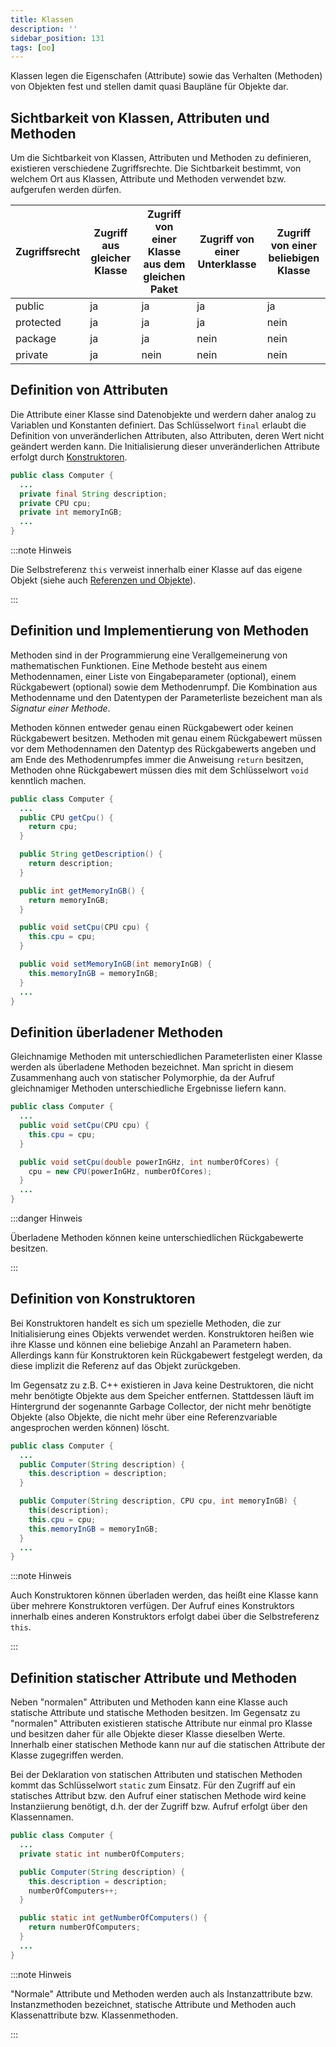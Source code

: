```yaml
---
title: Klassen
description: ''
sidebar_position: 131
tags: [oo]
---
```


Klassen legen die Eigenschafen (Attribute) sowie das Verhalten (Methoden) von
Objekten fest und stellen damit quasi Baupläne für Objekte dar.

## Sichtbarkeit von Klassen, Attributen und Methoden

Um die Sichtbarkeit von Klassen, Attributen und Methoden zu definieren,
existieren verschiedene Zugriffsrechte. Die Sichtbarkeit bestimmt, von welchem
Ort aus Klassen, Attribute und Methoden verwendet bzw. aufgerufen werden dürfen.

| Zugriffsrecht | Zugriff aus gleicher Klasse | Zugriff von einer Klasse aus dem gleichen Paket | Zugriff von einer Unterklasse | Zugriff von einer beliebigen Klasse |
| ------------- | --------------------------- | ----------------------------------------------- | ----------------------------- | ----------------------------------- |
| public        | ja                          | ja                                              | ja                            | ja                                  |
| protected     | ja                          | ja                                              | ja                            | nein                                |
| package       | ja                          | ja                                              | nein                          | nein                                |
| private       | ja                          | nein                                            | nein                          | nein                                |

## Definition von Attributen

Die Attribute einer Klasse sind Datenobjekte und werdern daher analog zu
Variablen und Konstanten definiert. Das Schlüsselwort `final` erlaubt die
Definition von unveränderlichen Attributen, also Attributen, deren Wert nicht
geändert werden kann. Die Initialisierung dieser unveränderlichen Attribute
erfolgt durch [Konstruktoren](classes#definition-von-konstruktoren).

```java title="Computer.java (Auszug)" showLineNumbers
public class Computer {
  ...
  private final String description;
  private CPU cpu;
  private int memoryInGB;
  ...
}
```

:::note Hinweis

Die Selbstreferenz `this` verweist innerhalb einer Klasse auf das eigene Objekt
(siehe auch [Referenzen und Objekte](references-and-objects)).

:::

## Definition und Implementierung von Methoden

Methoden sind in der Programmierung eine Verallgemeinerung von mathematischen
Funktionen. Eine Methode besteht aus einem Methodennamen, einer Liste von
Eingabeparameter (optional), einem Rückgabewert (optional) sowie dem
Methodenrumpf. Die Kombination aus Methodenname und den Datentypen der
Parameterliste bezeichent man als _Signatur einer Methode_.

Methoden können entweder genau einen Rückgabewert oder keinen Rückgabewert
besitzen. Methoden mit genau einem Rückgabewert müssen vor dem Methodennamen den
Datentyp des Rückgabewerts angeben und am Ende des Methodenrumpfes immer die
Anweisung `return` besitzen, Methoden ohne Rückgabewert müssen dies mit dem
Schlüsselwort `void` kenntlich machen.

```java title="Computer.java (Auszug)" showLineNumbers
public class Computer {
  ...
  public CPU getCpu() {
    return cpu;
  }

  public String getDescription() {
    return description;
  }

  public int getMemoryInGB() {
    return memoryInGB;
  }

  public void setCpu(CPU cpu) {
    this.cpu = cpu;
  }

  public void setMemoryInGB(int memoryInGB) {
    this.memoryInGB = memoryInGB;
  }
  ...
}
```

## Definition überladener Methoden

Gleichnamige Methoden mit unterschiedlichen Parameterlisten einer Klasse werden
als überladene Methoden bezeichnet. Man spricht in diesem Zusammenhang auch von
statischer Polymorphie, da der Aufruf gleichnamiger Methoden unterschiedliche
Ergebnisse liefern kann.

```java title="Computer.java (Auszug)" showLineNumbers
public class Computer {
  ...
  public void setCpu(CPU cpu) {
    this.cpu = cpu;
  }

  public void setCpu(double powerInGHz, int numberOfCores) {
    cpu = new CPU(powerInGHz, numberOfCores);
  }
  ...
}
```

:::danger Hinweis

Überladene Methoden können keine unterschiedlichen Rückgabewerte besitzen.

:::

## Definition von Konstruktoren

Bei Konstruktoren handelt es sich um spezielle Methoden, die zur Initialisierung
eines Objekts verwendet werden. Konstruktoren heißen wie ihre Klasse und können
eine beliebige Anzahl an Parametern haben. Allerdings kann für Konstruktoren
kein Rückgabewert festgelegt werden, da diese implizit die Referenz auf das
Objekt zurückgeben.

Im Gegensatz zu z.B. C++ existieren in Java keine Destruktoren, die nicht mehr
benötigte Objekte aus dem Speicher entfernen. Stattdessen läuft im Hintergrund
der sogenannte Garbage Collector, der nicht mehr benötigte Objekte (also
Objekte, die nicht mehr über eine Referenzvariable angesprochen werden können)
löscht.

```java title="Computer.java (Auszug)" showLineNumbers
public class Computer {
  ...
  public Computer(String description) {
    this.description = description;
  }

  public Computer(String description, CPU cpu, int memoryInGB) {
    this(description);
    this.cpu = cpu;
    this.memoryInGB = memoryInGB;
  }
  ...
}
```

:::note Hinweis

Auch Konstruktoren können überladen werden, das heißt eine Klasse kann über
mehrere Konstruktoren verfügen. Der Aufruf eines Konstruktors innerhalb eines
anderen Konstruktors erfolgt dabei über die Selbstreferenz `this`.

:::

## Definition statischer Attribute und Methoden

Neben "normalen" Attributen und Methoden kann eine Klasse auch statische
Attribute und statische Methoden besitzen. Im Gegensatz zu "normalen" Attributen
existieren statische Attribute nur einmal pro Klasse und besitzen daher für alle
Objekte dieser Klasse dieselben Werte. Innerhalb einer statischen Methode kann
nur auf die statischen Attribute der Klasse zugegriffen werden.

Bei der Deklaration von statischen Attributen und statischen Methoden kommt das
Schlüsselwort `static` zum Einsatz. Für den Zugriff auf ein statisches Attribut
bzw. den Aufruf einer statischen Methode wird keine Instanziierung benötigt,
d.h. der der Zugriff bzw. Aufruf erfolgt über den Klassennamen.

```java title="Computer.java (Auszug)" showLineNumbers
public class Computer {
  ...
  private static int numberOfComputers;

  public Computer(String description) {
    this.description = description;
    numberOfComputers++;
  }

  public static int getNumberOfComputers() {
    return numberOfComputers;
  }
  ...
}
```

:::note Hinweis

"Normale" Attribute und Methoden werden auch als Instanzattribute bzw.
Instanzmethoden bezeichnet, statische Attribute und Methoden auch
Klassenattribute bzw. Klassenmethoden.

:::

